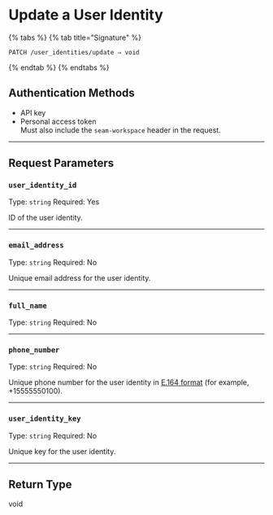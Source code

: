 # Update a User Identity

{% tabs %}
{% tab title="Signature" %}
```
PATCH /user_identities/update ⇒ void
```
{% endtab %}
{% endtabs %}



## Authentication Methods

- API key
- Personal access token
  <br>Must also include the `seam-workspace` header in the request.

---

## Request Parameters

### `user_identity_id`

Type: `string`
Required: Yes

ID of the user identity.

---

### `email_address`

Type: `string`
Required: No

Unique email address for the user identity.

---

### `full_name`

Type: `string`
Required: No

***

### `phone_number`

Type: `string`
Required: No

Unique phone number for the user identity in [E.164 format](https://www.itu.int/rec/T-REC-E.164/en) (for example, +15555550100).

---

### `user_identity_key`

Type: `string`
Required: No

Unique key for the user identity.

---


## Return Type

void
